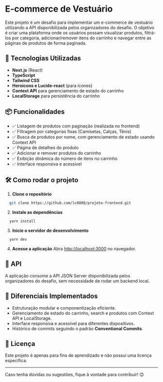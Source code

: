 # E-commerce de Vestuário

Este projeto é um desafio para implementar um e-commerce de vestuário utilizando a API disponibilizada pelos organizadores do desafio. O objetivo é criar uma plataforma onde os usuários possam visualizar produtos, filtrá-los por categoria, adicionar/remover itens do carrinho e navegar entre as páginas de produtos de forma paginada.

## 🚀 Tecnologias Utilizadas

- **Next.js** (React)
- **TypeScript**
- **Tailwind CSS**
- **Heroicons e Lucide-react** (para ícones)
- **Context API** para gerenciamento de estado do carrinho
- **LocalStorage** para persistência do carrinho

## 📦 Funcionalidades

- ✅ Listagem de produtos com paginação (realizada no frontend)
- ✅ Filtragem por categorias fixas (Camisetas, Calças, Tênis)
- ✅ Busca de produtos por nome, com gerenciamento de estado usando Context API
- ✅ Página de detalhes do produto
- ✅ Adicionar e remover produtos do carrinho
- ✅ Exibição dinâmica do número de itens no carrinho
- ✅ Interface responsiva e acessível

## 🛠 Como rodar o projeto

1. **Clone o repositório**

```sh
  git clone https://github.com/lc0808/projeto-frontend.git
```

2. **Instale as dependências**

```sh
  yarn install
```

3. **Inicie o servidor de desenvolvimento**

```sh
  yarn dev
```

4. **Acesse a aplicação** Abra [http://localhost:3000](http://localhost:3000) no navegador.

## 🔗 API

A aplicação consome a API JSON Server disponibilizada pelos organizadores do desafio, sem necessidade de rodar um backend local.

## 📌 Diferenciais Implementados

- Estruturação modular e componentização eficiente.
- Gerenciamento de estado do carrinho, search e produtos com Context API e LocalStorage.
- Interface responsiva e acessível para diferentes dispositivos.
- Histórico de commits seguindo o padrão **Conventional Commits**.

## 📜 Licença

Este projeto é apenas para fins de aprendizado e não possui uma licença específica.

---

Caso tenha dúvidas ou sugestões, fique à vontade para contribuir! 😊

